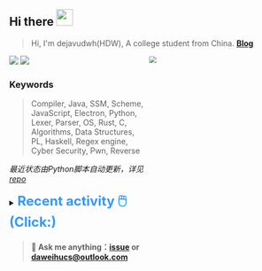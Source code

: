 ## Hi there <img src="https://raw.githubusercontent.com/MartinHeinz/MartinHeinz/master/wave.gif" width="30px">

> Hi, I'm dejavudwh(HDW), A college student from China. **[Blog](https://www.cnblogs.com/secoding)** 

![](https://komarev.com/ghpvc/?username=dejavudwh)
<img src="https://img.shields.io/badge/BLOG-dejavudwh-blue"><a href="https://www.cnblogs.com/secoding/"></a></img>
<img align="right" width="50%" src="https://github-readme-stats.vercel.app/api?username=dejavudwh&show_icons=true&theme=onedark&count_private=true" style="zoom: 80%;" /> 

### Keywords 

> Compiler, Java, SSM, Scheme, JavaScript, Electron, Python, Lexer, Parser, OS, Rust, C, Algorithms, Data Structures, PL, Haskell, Regex engine, Cyber Security, Pwn, Reverse

*最近状态由Python脚本自动更新，详见<a href="https://github.com/dejavudwh/dejavudwh"> repo</a>*

<details>

  <summary><font size="5.5" color="#3399FF"><b>Recent activity 🖱️(Click:)</b></font></summary>

  - <details open>

    <summary><font size="3.5" color="#3399FF"><b>Recent Post 🖱️</b></font></summary>
    <br>
    <table>
    <tr>
    <td>
    <!-- ZHIHUPOSTS:START --> 

    <!-- ZHIHUPOSTS:END -->
    </td>
    <td>
    <!-- GITHUB:START -->

    - [dejavudwh pushed to main in dejavudwh/newboy](https://github.com/dejavudwh/newboy/compare/5cdf5a3d84...cd4843df84) - 2021-07-10T10:00:14Z
    - [dejavudwh pushed to main in dejavudwh/newboy](https://github.com/dejavudwh/newboy/compare/6d5f8adcab...5cdf5a3d84) - 2021-07-10T08:41:20Z
    - [dejavudwh pushed to main in dejavudwh/newboy](https://github.com/dejavudwh/newboy/compare/8834e59622...6d5f8adcab) - 2021-07-10T08:19:42Z
    - [dejavudwh pushed to main in dejavudwh/WriteUp](https://github.com/dejavudwh/WriteUp/compare/7cd3eb9cd2...3b95423e3f) - 2021-07-10T04:53:08Z
    - [dejavudwh pushed to main in dejavudwh/WriteUp](https://github.com/dejavudwh/WriteUp/compare/e584d972ad...7cd3eb9cd2) - 2021-07-09T15:45:10Z
    <!-- GITHUB:END -->
    </td>
    </tr>
    </table>
  </details>

</details>

> #### 💬 Ask me anything：[issue](https://github.com/dejavudwh/dejavudwh/issues) or [daweihucs@outlook.com](mailto:daweihucs@outlook.com)